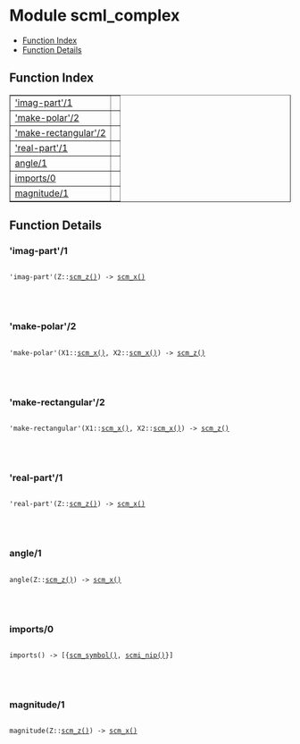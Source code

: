 

# Module scml_complex #
* [Function Index](#index)
* [Function Details](#functions)


<a name="index"></a>

## Function Index ##


<table width="100%" border="1" cellspacing="0" cellpadding="2" summary="function index"><tr><td valign="top"><a href="#imag-part-1">'imag-part'/1</a></td><td></td></tr><tr><td valign="top"><a href="#make-polar-2">'make-polar'/2</a></td><td></td></tr><tr><td valign="top"><a href="#make-rectangular-2">'make-rectangular'/2</a></td><td></td></tr><tr><td valign="top"><a href="#real-part-1">'real-part'/1</a></td><td></td></tr><tr><td valign="top"><a href="#angle-1">angle/1</a></td><td></td></tr><tr><td valign="top"><a href="#imports-0">imports/0</a></td><td></td></tr><tr><td valign="top"><a href="#magnitude-1">magnitude/1</a></td><td></td></tr></table>


<a name="functions"></a>

## Function Details ##

<a name="imag-part-1"></a>

### 'imag-part'/1 ###


<pre><code>
'imag-part'(Z::<a href="#type-scm_z">scm_z()</a>) -&gt; <a href="#type-scm_x">scm_x()</a>
</code></pre>

<br></br>



<a name="make-polar-2"></a>

### 'make-polar'/2 ###


<pre><code>
'make-polar'(X1::<a href="#type-scm_x">scm_x()</a>, X2::<a href="#type-scm_x">scm_x()</a>) -&gt; <a href="#type-scm_z">scm_z()</a>
</code></pre>

<br></br>



<a name="make-rectangular-2"></a>

### 'make-rectangular'/2 ###


<pre><code>
'make-rectangular'(X1::<a href="#type-scm_x">scm_x()</a>, X2::<a href="#type-scm_x">scm_x()</a>) -&gt; <a href="#type-scm_z">scm_z()</a>
</code></pre>

<br></br>



<a name="real-part-1"></a>

### 'real-part'/1 ###


<pre><code>
'real-part'(Z::<a href="#type-scm_z">scm_z()</a>) -&gt; <a href="#type-scm_x">scm_x()</a>
</code></pre>

<br></br>



<a name="angle-1"></a>

### angle/1 ###


<pre><code>
angle(Z::<a href="#type-scm_z">scm_z()</a>) -&gt; <a href="#type-scm_x">scm_x()</a>
</code></pre>

<br></br>



<a name="imports-0"></a>

### imports/0 ###


<pre><code>
imports() -&gt; [{<a href="#type-scm_symbol">scm_symbol()</a>, <a href="#type-scmi_nip">scmi_nip()</a>}]
</code></pre>

<br></br>



<a name="magnitude-1"></a>

### magnitude/1 ###


<pre><code>
magnitude(Z::<a href="#type-scm_z">scm_z()</a>) -&gt; <a href="#type-scm_x">scm_x()</a>
</code></pre>

<br></br>



